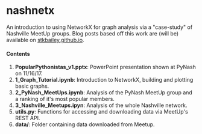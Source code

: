 # nashnetx
An introduction to using NetworkX for graph analysis via a "case-study" of Nashville MeetUp groups. Blog posts based off this work are (will be) available on [stkbailey.github.io](https://stkbailey.github.io/).

#### Contents
1. **PopularPythonistas_v1.pptx**: PowerPoint presentation shown at PyNash on 11/16/17.
2. **1_Graph_Tutorial.ipynb**: Introduction to NetworkX, building and plotting basic graphs.
3. **2_PyNash_MeetUps.ipynb**: Analysis of the PyNash MeetUp group and a ranking of it's most popular members.
4. **3_Nashville_Meetups.ipyn**: Analysis of the whole Nashville network.
5. **utils.py**: Functions for accessing and downloading data via MeetUp's REST API.
6. **data/**: Folder containing data downloaded from Meetup.
